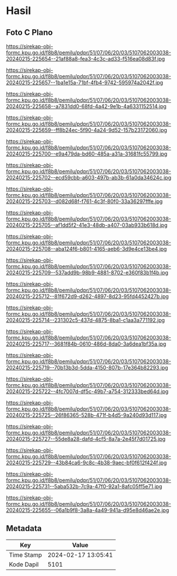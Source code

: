 # Hasil

## Foto C Plano

https://sirekap-obj-formc.kpu.go.id/f8b8/pemilu/pdpr/51/07/06/20/03/5107062003038-20240215-225654--21af88a8-fea3-4c3c-ad33-f516ea08d83f.jpg

https://sirekap-obj-formc.kpu.go.id/f8b8/pemilu/pdpr/51/07/06/20/03/5107062003038-20240215-225657--1ba1e15a-71bf-4fb4-9742-595974a2042f.jpg

https://sirekap-obj-formc.kpu.go.id/f8b8/pemilu/pdpr/51/07/06/20/03/5107062003038-20240215-225658--a7831dd0-68fd-4a42-9e1b-4a6331152514.jpg

https://sirekap-obj-formc.kpu.go.id/f8b8/pemilu/pdpr/51/07/06/20/03/5107062003038-20240215-225659--ff8b24ec-5f90-4a24-9d52-157b23172060.jpg

https://sirekap-obj-formc.kpu.go.id/f8b8/pemilu/pdpr/51/07/06/20/03/5107062003038-20240215-225700--e9a479da-bd60-485a-a31a-31681fc55799.jpg

https://sirekap-obj-formc.kpu.go.id/f8b8/pemilu/pdpr/51/07/06/20/03/5107062003038-20240215-225702--ecd59cbb-a603-497b-ab3b-61a0da34624c.jpg

https://sirekap-obj-formc.kpu.go.id/f8b8/pemilu/pdpr/51/07/06/20/03/5107062003038-20240215-225703--d082d68f-f761-4c3f-80f0-33a36297fffe.jpg

https://sirekap-obj-formc.kpu.go.id/f8b8/pemilu/pdpr/51/07/06/20/03/5107062003038-20240215-225705--af1dd5f2-41e3-48db-a407-03ab933b618d.jpg

https://sirekap-obj-formc.kpu.go.id/f8b8/pemilu/pdpr/51/07/06/20/03/5107062003038-20240215-225708--aba124f6-b801-4165-aeb6-3d9e4ce13be4.jpg

https://sirekap-obj-formc.kpu.go.id/f8b8/pemilu/pdpr/51/07/06/20/03/5107062003038-20240215-225709--537add9b-98b9-4881-8702-e360f83b1f4b.jpg

https://sirekap-obj-formc.kpu.go.id/f8b8/pemilu/pdpr/51/07/06/20/03/5107062003038-20240215-225712--81f672d9-d262-4897-8d23-95fd4452427b.jpg

https://sirekap-obj-formc.kpu.go.id/f8b8/pemilu/pdpr/51/07/06/20/03/5107062003038-20240215-225714--231302c5-437d-4875-8ba1-c1aa3a771192.jpg

https://sirekap-obj-formc.kpu.go.id/f8b8/pemilu/pdpr/51/07/06/20/03/5107062003038-20240215-225717--3681f84b-0610-486d-8da0-3a6dea1bf35a.jpg

https://sirekap-obj-formc.kpu.go.id/f8b8/pemilu/pdpr/51/07/06/20/03/5107062003038-20240215-225719--70b13b3d-5dda-4150-807b-17e364b82293.jpg

https://sirekap-obj-formc.kpu.go.id/f8b8/pemilu/pdpr/51/07/06/20/03/5107062003038-20240215-225722--4fc7007d-df5c-49b7-a754-312333bed64d.jpg

https://sirekap-obj-formc.kpu.go.id/f8b8/pemilu/pdpr/51/07/06/20/03/5107062003038-20240215-225725--26f86365-528b-471f-b4d5-9a240d93d117.jpg

https://sirekap-obj-formc.kpu.go.id/f8b8/pemilu/pdpr/51/07/06/20/03/5107062003038-20240215-225727--55de8a28-dafd-4cf5-8a7a-2e45f7d01725.jpg

https://sirekap-obj-formc.kpu.go.id/f8b8/pemilu/pdpr/51/07/06/20/03/5107062003038-20240215-225729--43b84ca6-9c8c-4b38-9aec-bf0f612f424f.jpg

https://sirekap-obj-formc.kpu.go.id/f8b8/pemilu/pdpr/51/07/06/20/03/5107062003038-20240215-225731--5aba532b-7c9a-47f0-92a1-8afc05ff5e71.jpg

https://sirekap-obj-formc.kpu.go.id/f8b8/pemilu/pdpr/51/07/06/20/03/5107062003038-20240215-225655--06a1b9f8-3a8a-4a49-941a-d95e8d46ae2e.jpg


## Metadata

| Key        | Value               |
| ---------- | ------------------- |
| Time Stamp | 2024-02-17 13:05:41 |
| Kode Dapil | 5101                |



